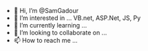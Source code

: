 - 👋 Hi, I’m @SamGadour
- 👀 I’m interested in ... VB.net, ASP.Net, JS, Py
- 🌱 I’m currently learning ...
- 💞️ I’m looking to collaborate on ...
- 📫 How to reach me ...

<!---
SamGadour/SamGadour is a ✨ special ✨ repository because its `README.md` (this file) appears on your GitHub profile.
You can click the Preview link to take a look at your changes.
--->
